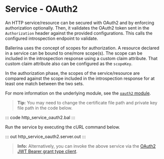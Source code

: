 # Service - OAuth2

An HTTP service/resource can be secured with OAuth2 and by enforcing authorization optionally. Then, it validates the OAuth2 token sent in the `Authorization` header against the provided configurations. This calls the configured introspection endpoint to validate.

Ballerina uses the concept of scopes for authorization. A resource declared in a service can be bound to one/more scope(s). The scope can be included in the introspection response using a custom claim attribute. That custom claim attribute also can be configured as the `scopeKey`.

In the authorization phase, the scopes of the service/resource are compared against the scope included in the introspection response for at least one match between the two sets.

For more information on the underlying module, see the [`oauth2` module](https://lib.ballerina.io/ballerina/oauth2/latest/).

>**Tip:** You may need to change the certificate file path and private key file path in the code below.

::: code http_service_oauth2.bal :::

Run the service by executing the cURL command below.

::: out http_service_oauth2.server.out :::

>**Info:** Alternatively, you can invoke the above service via the [OAuth2 JWT Bearer grant type client](/learn/by-example/http-client-oauth2-jwt-bearer-grant-type).

